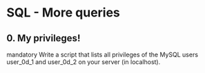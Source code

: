 # SQL - More queries

## 0. My privileges!
mandatory
Write a script that lists all privileges of the MySQL users user_0d_1 and user_0d_2 on your server (in localhost).

